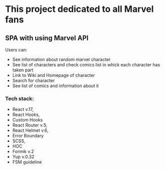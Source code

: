 # This project dedicated to all Marvel fans
## SPA with using Marvel API
Users can:
- See information about random marvel character
- See list of characters and check comics list in whick each character has taken part 
- Link to Wiki and Homepage of character
- Search for character 
- See list of comics and information about it

### Tech stack: 

- React v.17,  
- React Hooks,  
- Custom Hooks 
- React Router v.5,  
- React Helmet v.6,  
- Error Boundary 
- SCSS, 
- НОС
- Formik v.2
- Yup v.0.32
- FSM guideline 
